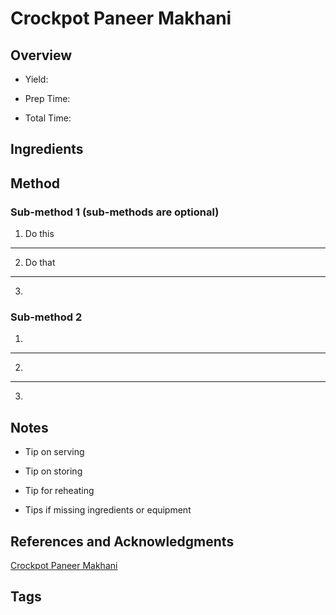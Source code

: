 # Crockpot Paneer Makhani

## Overview

- Yield:

- Prep Time:

- Total Time:

## Ingredients



## Method

### Sub-method 1 (sub-methods are optional)

1. Do this
---
2. Do that
---
3.

### Sub-method 2

1.
---
2.
---
3.

## Notes

- Tip on serving

- Tip on storing

- Tip for reheating

- Tips if missing ingredients or equipment

## References and Acknowledgments

[Crockpot Paneer Makhani](http://crockpotgourmet.net/2015/01/28/crockpot-paneer-makhani/)

## Tags


